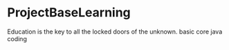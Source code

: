 # ProjectBaseLearning
Education is the key to all the locked doors of the unknown.
basic core java coding
